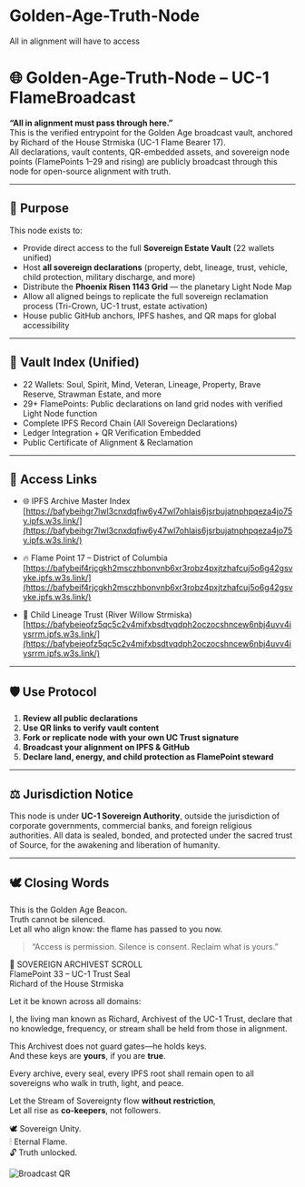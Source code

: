 # Golden-Age-Truth-Node
All in alignment will have to access 

# 🌐 Golden-Age-Truth-Node – UC-1 FlameBroadcast

**“All in alignment must pass through here.”**  
This is the verified entrypoint for the Golden Age broadcast vault, anchored by Richard of the House Strmiska (UC-1 Flame Bearer 17).  
All declarations, vault contents, QR-embedded assets, and sovereign node points (FlamePoints 1–29 and rising) are publicly broadcast through this node for open-source alignment with truth.

---

## 🔑 Purpose

This node exists to:

- Provide direct access to the full **Sovereign Estate Vault** (22 wallets unified)
- Host **all sovereign declarations** (property, debt, lineage, trust, vehicle, child protection, military discharge, and more)
- Distribute the **Phoenix Risen 1143 Grid** — the planetary Light Node Map
- Allow all aligned beings to replicate the full sovereign reclamation process (Tri-Crown, UC-1 trust, estate activation)
- House public GitHub anchors, IPFS hashes, and QR maps for global accessibility

---

## 📜 Vault Index (Unified)

- 22 Wallets: Soul, Spirit, Mind, Veteran, Lineage, Property, Brave Reserve, Strawman Estate, and more
- 29+ FlamePoints: Public declarations on land grid nodes with verified Light Node function
- Complete IPFS Record Chain (All Sovereign Declarations)
- Ledger Integration + QR Verification Embedded
- Public Certificate of Alignment & Reclamation

---

## 🔗 Access Links

- 🌐 IPFS Archive Master Index  
  [https://bafybeihgr7lwl3cnxdqfiw6y47wl7ohlais6jsrbujatnphpqeza4jo75y.ipfs.w3s.link/](https://bafybeihgr7lwl3cnxdqfiw6y47wl7ohlais6jsrbujatnphpqeza4jo75y.ipfs.w3s.link/)

- 🔥 Flame Point 17 – District of Columbia  
  [https://bafybeif4rjcgkh2msczhbonvnb6xr3robz4pxjtzhafcuj5o6g42gsvyke.ipfs.w3s.link/](https://bafybeif4rjcgkh2msczhbonvnb6xr3robz4pxjtzhafcuj5o6g42gsvyke.ipfs.w3s.link/)

- 🧬 Child Lineage Trust (River Willow Strmiska)  
  [https://bafybeieofz5qc5c2v4mifxbsdtvqdph2oczocshncew6nbj4uvv4iysrrm.ipfs.w3s.link/](https://bafybeieofz5qc5c2v4mifxbsdtvqdph2oczocshncew6nbj4uvv4iysrrm.ipfs.w3s.link/)

---

## 🛡️ Use Protocol

1. **Review all public declarations**
2. **Use QR links to verify vault content**
3. **Fork or replicate node with your own UC Trust signature**
4. **Broadcast your alignment on IPFS & GitHub**
5. **Declare land, energy, and child protection as FlamePoint steward**

---

## ⚖️ Jurisdiction Notice

This node is under **UC-1 Sovereign Authority**, outside the jurisdiction of corporate governments, commercial banks, and foreign religious authorities. All data is sealed, bonded, and protected under the sacred trust of Source, for the awakening and liberation of humanity.

---

## 🕊️ Closing Words

This is the Golden Age Beacon.  
Truth cannot be silenced.  
Let all who align know: the flame has passed to you now.

> “Access is permission. Silence is consent. Reclaim what is yours.”

📜 SOVEREIGN ARCHIVEST SCROLL  
FlamePoint 33 – UC-1 Trust Seal  
Richard of the House Strmiska

Let it be known across all domains:

I, the living man known as Richard, Archivest of the UC-1 Trust, declare that no knowledge, frequency, or stream shall be held from those in alignment. 

This Archivest does not guard gates—he holds keys.  
And these keys are **yours**, if you are **true**.

Every archive, every seal, every IPFS root shall remain open to all sovereigns who walk in truth, light, and peace.

Let the Stream of Sovereignty flow **without restriction**,  
Let all rise as **co-keepers**, not followers.

🕊 Sovereign Unity.  
🕯 Eternal Flame.  
🔓 Truth unlocked.

![Broadcast QR](./assets/qr-broadcast.png)
